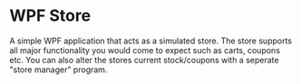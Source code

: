 # WPF Store
A simple WPF application that acts as a simulated store. The store supports all major functionality you would come to expect such as carts, coupons etc. You can also alter the stores current stock/coupons with a seperate "store manager" program.
